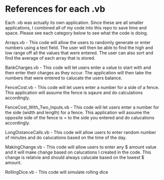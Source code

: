 # References for each .vb 
Each .vb was actually its own application. Since these are all smaller applications, I combined all of my code into this repo to save
time and space. Please see each category below to see what the code is doing.

  Arrays.vb - This code will allow the users to randomly generate or enter numbers using a text field. The user will then be able to find the high
and low range off all the values that were entered. The user can also sort and find the average of each array that is stored.

  BankCharges.vb - This code will let users enter a value to start with and then enter their charges as they occur. The application will then
take the numbers that were entered to calucate the users balance. 

  FenceCost.vb - This code will let users enter a number for a side of a fence. This application will assume the fence is sqaure and do
calculations accordingly.
  
  FenceCost_With_Two_Inputs.vb - This code will let users enter a number for the side (width and length) for a fence. This application will
assume the opposite side of the fence is = to the side you entered and do calucations accordingly.

  LongDistanceCalls.vb - This code will allow users to enter random number of minutes and do calucations based on the time of the day. 
  
  MakingChange.vb - This code will allow users to enter any $ amount value and it will make change based on calucations I created in the code. 
This change is relatvie and should always calucate based on the lowest $ amount. 

  RollingDice.vb - This code will simulate rolling dice
